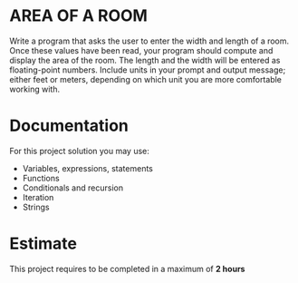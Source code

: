 # AREA OF A ROOM

Write a program that asks the user to enter the width and length of a room. Once these values have been read, your program should compute and display the area of the room. The length and the width will be entered as floating-point numbers. Include units in your prompt and output message; either feet or meters, depending on which
unit you are more comfortable working with.

# Documentation

For this project solution you may use:

- Variables, expressions, statements
- Functions
- Conditionals and recursion
- Iteration
- Strings

# Estimate

This project requires to be completed in a maximum of **2 hours**
